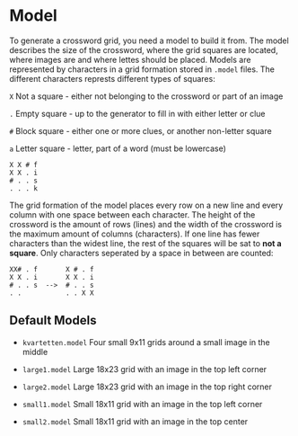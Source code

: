 # Model

To generate a crossword grid, you need a model to build it from. The model describes the size of the crossword, where the grid squares are located, where images are and where lettes should be placed. Models are represented by characters in a grid formation stored in `.model` files. The different characters represts different types of squares:

`X` Not a square - either not belonging to the crossword or part of an image

`.` Empty square - up to the generator to fill in with either letter or clue

`#` Block square - either one or more clues, or another non-letter square

`a` Letter square - letter, part of a word (must be lowercase)

```txt, my.model
X X # f
X X . i
# . . s
. . . k
```

The grid formation of the model places every row on a new line and every column with one space between each character. The height of the crossword is the amount of rows (lines) and the width of the crossword is the maximum amount of columns (characters). If one line has fewer characters than the widest line, the rest of the squares will be sat to **not a square**. Only characters seperated by a space in between are counted:

```txt, my.model
XX# . f       X # . f
X X . i       X X . i
# . . s  -->  # . . s
. .           . . X X
```

## Default Models

* `kvartetten.model` Four small 9x11 grids around a small image in the middle

* `large1.model` Large 18x23 grid with an image in the top left corner

* `large2.model` Large 18x23 grid with an image in the top right corner

* `small1.model` Small 18x11 grid with an image in the top left corner

* `small2.model` Small 18x11 grid with an image in the top center
